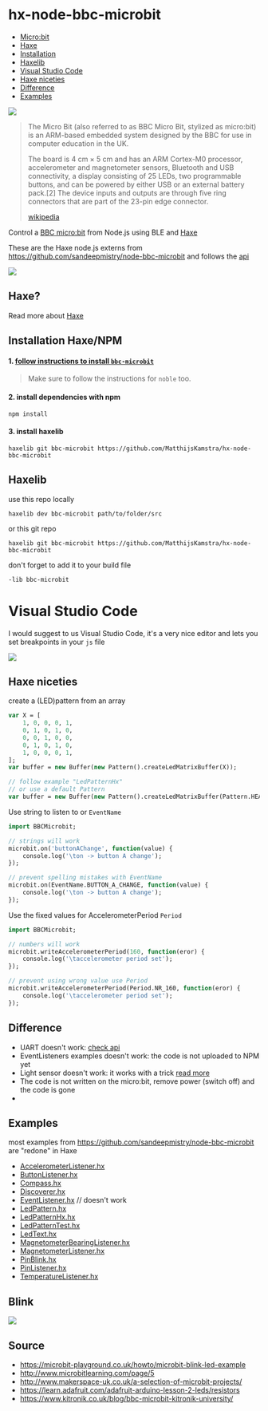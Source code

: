 # hx-node-bbc-microbit

- [Micro:bit](#hx-node-bbc-microbit)
- [Haxe](#haxe)
- [Installation](#installation-haxenpm)
- [Haxelib](#haxelib)
- [Visual Studio Code](#visual-studio-code)
- [Haxe niceties](#haxe-niceties)
- [Difference](#difference)
- [Examples](#examples)


![](icon.jpg)

> The Micro Bit (also referred to as BBC Micro Bit, stylized as micro:bit) is an ARM-based embedded system designed by the BBC for use in computer education in the UK.
>
> The board is 4 cm × 5 cm and has an ARM Cortex-M0 processor, accelerometer and magnetometer sensors, Bluetooth and USB connectivity, a display consisting of 25 LEDs, two programmable buttons, and can be powered by either USB or an external battery pack.[2] The device inputs and outputs are through five ring connectors that are part of the 23-pin edge connector.
>
> [wikipedia](https://en.wikipedia.org/wiki/Micro_Bit)


Control a [BBC micro:bit](http://microbit.org/) from Node.js using BLE and [Haxe](http://haxe.org/)

These are the Haxe node.js externs from <https://github.com/sandeepmistry/node-bbc-microbit> and follows the [api](https://github.com/sandeepmistry/node-bbc-microbit/blob/master/API.md)

![](img/microbit.png)

## Haxe?

Read more about [Haxe](README_HAXE.MD)


## Installation Haxe/NPM

#### 1. [follow instructions to install `bbc-microbit`](https://github.com/sandeepmistry/node-bbc-microbit#prerequisites)
> Make sure to follow the instructions for `noble` too.

#### 2. install dependencies with npm
```
npm install
```

#### 3. install haxelib

```
haxelib git bbc-microbit https://github.com/MatthijsKamstra/hx-node-bbc-microbit
```



## Haxelib

use this repo locally

```
haxelib dev bbc-microbit path/to/folder/src
```

or this git repo

```
haxelib git bbc-microbit https://github.com/MatthijsKamstra/hx-node-bbc-microbit
```

don't forget to add it to your build file

```
-lib bbc-microbit
```

# Visual Studio Code

I would suggest to us Visual Studio Code, it's a very nice editor and lets you set breakpoints in your `js` file


![](img/vscode.png)



## Haxe niceties

create a (LED)pattern from an array

```haxe
var X = [
	1, 0, 0, 0, 1,
	0, 1, 0, 1, 0,
	0, 0, 1, 0, 0,
	0, 1, 0, 1, 0,
	1, 0, 0, 0, 1,
];
var buffer = new Buffer(new Pattern().createLedMatrixBuffer(X));

// follow example "LedPatternHx"
// or use a default Pattern
var buffer = new Buffer(new Pattern().createLedMatrixBuffer(Pattern.HEART));


```

Use string to listen to or `EventName`

```haxe
import BBCMicrobit;

// strings will work
microbit.on('buttonAChange', function(value) {
	console.log('\ton -> button A change');
});

// prevent spelling mistakes with EventName
microbit.on(EventName.BUTTON_A_CHANGE, function(value) {
	console.log('\ton -> button A change');
});
```

Use the fixed values for AccelerometerPeriod `Period`

```haxe
import BBCMicrobit;

// numbers will work
microbit.writeAccelerometerPeriod(160, function(eror) {
	console.log('\taccelerometer period set');
});

// prevent using wrong value use Period
microbit.writeAccelerometerPeriod(Period.NR_160, function(eror) {
	console.log('\taccelerometer period set');
});
```

## Difference

- UART doesn't work: [check api](https://github.com/sandeepmistry/node-bbc-microbit/blob/master/API.md#uart)
- EventListeners examples doesn't work: the code is not uploaded to NPM yet
- Light sensor doesn't work: it works with a trick [read more](https://lancaster-university.github.io/microbit-docs/extras/light-sensing/)
- The code is not written on the micro:bit, remove power (switch off) and the code is gone
-


## Examples

most examples from <https://github.com/sandeepmistry/node-bbc-microbit> are "redone" in Haxe

- [AccelerometerListener.hx](/src/examples/AccelerometerListener.hx)
- [ButtonListener.hx](/src/examples/ButtonListener.hx)
- [Compass.hx](/src/examples/Compass.hx)
- [Discoverer.hx](/src/examples/Discoverer.hx)
- [EventListener.hx](/src/examples/EventListener.hx) // doesn't work
- [LedPattern.hx](/src/examples/LedPattern.hx)
- [LedPatternHx.hx](/src/examples/LedPatternHx.hx)
- [LedPatternTest.hx](/src/examples/LedPatternTest.hx)
- [LedText.hx](/src/examples/LedText.hx)
- [MagnetometerBearingListener.hx](/src/examples/MagnetometerBearingListener.hx)
- [MagnetometerListener.hx](/src/examples/MagnetometerListener.hx)
- [PinBlink.hx](/src/examples/PinBlink.hx)
- [PinListener.hx](/src/examples/PinListener.hx)
- [TemperatureListener.hx](/src/examples/TemperatureListener.hx)

## Blink

![](img/pins.png)


## Source

- <https://microbit-playground.co.uk/howto/microbit-blink-led-example>
- <http://www.microbitlearning.com/page/5>
- <http://www.makerspace-uk.co.uk/a-selection-of-microbit-projects/>
- <https://learn.adafruit.com/adafruit-arduino-lesson-2-leds/resistors>
- <https://www.kitronik.co.uk/blog/bbc-microbit-kitronik-university/>